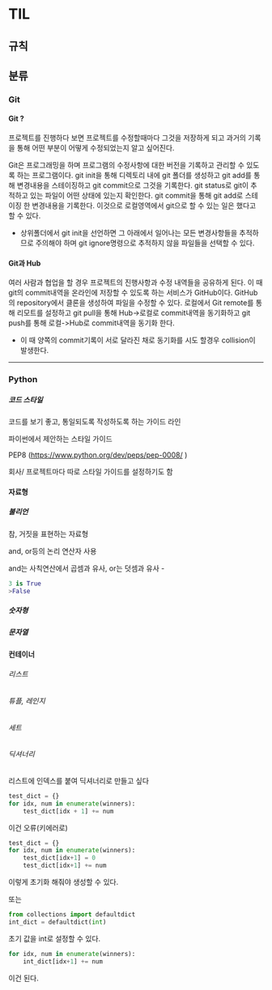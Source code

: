# TIL

## 규칙

## 분류

### Git

#### Git ?

프로젝트를 진행하다 보면 프로젝트를 수정할때마다 그것을 저장하게 되고 
과거의 기록을 통해 어떤 부분이 어떻게 수정되었는지 알고 싶어진다.

Git은 프로그래밍을 하며 프로그램의 수정사항에 대한 버전을 
기록하고 관리할 수 있도록 하는 프로그램이다. 
git init을 통해 디렉토리 내에 git 폴더를 생성하고 git add를 통해 
변경내용을 스테이징하고 git commit으로 그것을 기록한다.
git status로 git이 추적하고 있는 파일이 어떤 상태에 있는지 확인한다.
git commit을 통해 git add로 스테이징 한 변경내용을 기록한다.
이것으로 로컬영역에서 git으로 할 수 있는 일은 했다고 할 수 있다.

* 상위폴더에서 git init을 선언하면 그 아래에서 일어나는 모든 변경사항들을 추적하므로 주의해야 하며 git ignore명령으로 추적하지 않을 파일들을 선택할 수 있다.

#### Git과 Hub

여러 사람과 협업을 할 경우 프로젝트의 진행사항과 수정 내역들을 공유하게 된다. 이 때 git의 commit내역을 온라인에 저장할 수 있도록 하는 서비스가 GitHub이다. GitHub의 repository에서 클론을 생성하여 파일을 수정할 수 있다.
로컬에서 Git remote를 통해 리모트를 설정하고 git pull을 통해 Hub->로컬로 commit내역을 동기화하고 git push를 통해 로컬->Hub로 commit내역을 동기화 한다. 

* 이 때 양쪽의 commit기록이 서로 달라진 채로 동기화를 시도 할경우 collision이 발생한다. 

---

### Python

##### 코드 스타일

코드를 보기 좋고, 통일되도록 작성하도록 하는 가이드 라인

파이썬에서 제안하는 스타일 가이드

PEP8 (https://www.python.org/dev/peps/pep-0008/ )

회사/ 프로젝트마다 따로 스타일 가이드를 설정하기도 함

#### 자료형

##### 불리언

참, 거짓을 표현하는 자료형

and, or등의 논리 연산자 사용

and는 사칙연산에서 곱셈과 유사, or는 덧셈과 유사 -

```python
3 is True
>False
```

##### 숫자형

##### 문자열

#### 컨테이너

###### 리스트

###### 튜플, 레인지

###### 세트

###### 딕셔너리

리스트에 인덱스를 붙여 딕셔너리로 만들고 싶다

```python
test_dict = {}
for idx, num in enumerate(winners):
    test_dict[idx + 1] += num
```

이건 오류(키에러로)

```python
test_dict = {}
for idx, num in enumerate(winners):
    test_dict[idx+1] = 0
    test_dict[idx+1] += num
```

이렇게 초기화 해줘야 생성할 수 있다.

또는

```python
from collections import defaultdict
int_dict = defaultdict(int)
```

초기 값을 int로 설정할 수 있다.

```python
for idx, num in enumerate(winners):
    int_dict[idx+1] += num
```

이건 된다.